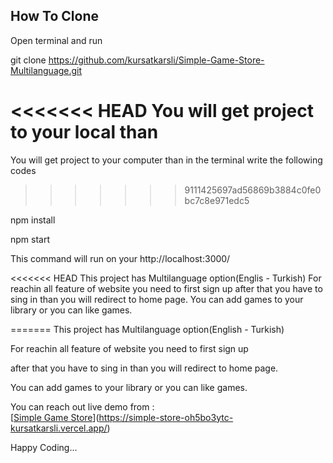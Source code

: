 ## How To Clone

Open terminal and run

git clone https://github.com/kursatkarsli/Simple-Game-Store-Multilanguage.git

<<<<<<< HEAD
You will get project to your local than
=======
You will get project to your computer than in the terminal write the following codes
>>>>>>> 9111425697ad56869b3884c0fe0bc7c8e971edc5

npm install

npm start

This command will run on your http://localhost:3000/

<<<<<<< HEAD
This project has Multilanguage option(Englis - Turkish)
For reachin all feature of website you need to first sign up 
after that you have to sing in than you will redirect to home page.
You can add games to your library or you can like games.

 

=======
This project has Multilanguage option(English - Turkish)

For reachin all feature of website you need to first sign up 

after that you have to sing in than you will redirect to home page.

You can add games to your library or you can like games.


You can reach out live demo from : <br/>
[[Simple Game Store](simple-store-q268ozv22-kursatkarsli.vercel.app)](https://simple-store-oh5bo3ytc-kursatkarsli.vercel.app/)

Happy Coding... 


